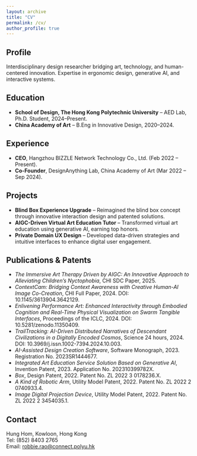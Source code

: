 ```yaml
---
layout: archive
title: "CV"
permalink: /cv/
author_profile: true
---
```

## Profile
Interdisciplinary design researcher bridging art, technology, and human-centered innovation. Expertise in ergonomic design, generative AI, and interactive systems.

## Education
- **School of Design, The Hong Kong Polytechnic University** – AED Lab, Ph.D. Student, 2024–Present.
- **China Academy of Art** – B.Eng in Innovative Design, 2020–2024.

## Experience
- **CEO**, Hangzhou BIZZLE Network Technology Co., Ltd. (Feb 2022 – Present).
- **Co-Founder**, DesignAnything Lab, China Academy of Art (Mar 2022 – Sep 2024).

## Projects
- **Blind Box Experience Upgrade** – Reimagined the blind box concept through innovative interaction design and patented solutions.
- **AIGC-Driven Virtual Art Education Tutor** – Transformed virtual art education using generative AI, earning top honors.
- **Private Domain UX Design** – Developed data-driven strategies and intuitive interfaces to enhance digital user engagement.

## Publications & Patents
- *The Immersive Art Therapy Driven by AIGC: An Innovative Approach to Alleviating Children’s Nyctophobia*, CHI SDC Paper, 2025.
- *ContextCam: Bridging Context Awareness with Creative Human-AI Image Co-Creation*, CHI Full Paper, 2024. DOI: 10.1145/3613904.3642129.
- *Enlivening Performance Art: Enhanced Interactivity through Embodied Cognition and Real-Time Physical Visualization on Swarm Tangible Interfaces*, Proceedings of the ICLC, 2024. DOI: 10.5281/zenodo.11350409.
- *TrailTracking: AI-Driven Distributed Narratives of Descendant Civilizations in a Digitally Encoded Cosmos*, Science 24 hours, 2024. DOI: 10.3969/j.issn.1002-7394.2024.10.003.
- *AI-Assisted Design Creation Software*, Software Monograph, 2023. Registration No. 2023SR1444677.
- *Integrated Art Education Service Solution Based on Generative AI*, Invention Patent, 2023. Application No. 202310399782X.
- *Box*, Design Patent, 2022. Patent No. ZL 2022 3 0178236.X.
- *A Kind of Robotic Arm*, Utility Model Patent, 2022. Patent No. ZL 2022 2 0740933.4.
- *Image Digital Projection Device*, Utility Model Patent, 2022. Patent No. ZL 2022 2 3454035.1.

## Contact
Hung Hom, Kowloon, Hong Kong  
Tel: (852) 8403 2765  
Email: [robbie.rao@connect.polyu.hk](mailto:robbie.rao@connect.polyu.hk)  
